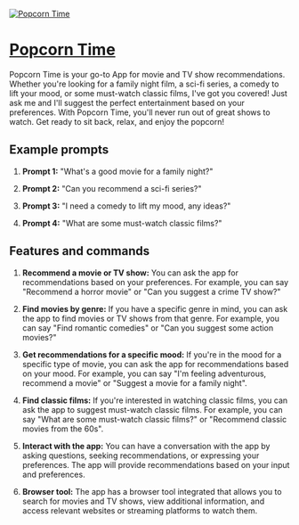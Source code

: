 [![Popcorn Time](https://files.oaiusercontent.com/file-EEuU35FEAk4vHlQNraZJCQCu?se=2123-10-19T00%3A56%3A54Z&sp=r&sv=2021-08-06&sr=b&rscc=max-age%3D31536000%2C%20immutable&rscd=attachment%3B%20filename%3DDALL%25C2%25B7E%25202023-11-11%252018.56.25%2520-%2520A%2520sleek%252C%2520flat%2520design%2520of%2520a%2520modern%2520TV%2520with%2520a%2520simple%252C%2520stylized%2520popcorn%2520kernel%2520inside%2520the%2520screen%252C%2520symbolizing%2520the%2520AI%2527s%2520role%2520in%2520delivering%2520movie%2520and%2520TV%2520sho.png&sig=eo3PNcJ/%2B43sQqEv180FNTaA09zNYdwwQi/k7gomiEc%3D)](https://chat.openai.com/g/g-MvlTB2L7N-popcorn-time)

# [Popcorn Time](https://chat.openai.com/g/g-MvlTB2L7N-popcorn-time)

Popcorn Time is your go-to App for movie and TV show recommendations. Whether you're looking for a family night film, a sci-fi series, a comedy to lift your mood, or some must-watch classic films, I've got you covered! Just ask me and I'll suggest the perfect entertainment based on your preferences. With Popcorn Time, you'll never run out of great shows to watch. Get ready to sit back, relax, and enjoy the popcorn!

## Example prompts

1. **Prompt 1:** "What's a good movie for a family night?"

2. **Prompt 2:** "Can you recommend a sci-fi series?"

3. **Prompt 3:** "I need a comedy to lift my mood, any ideas?"

4. **Prompt 4:** "What are some must-watch classic films?"

## Features and commands

1. **Recommend a movie or TV show:** You can ask the app for recommendations based on your preferences. For example, you can say "Recommend a horror movie" or "Can you suggest a crime TV show?"

2. **Find movies by genre:** If you have a specific genre in mind, you can ask the app to find movies or TV shows from that genre. For example, you can say "Find romantic comedies" or "Can you suggest some action movies?"

3. **Get recommendations for a specific mood:** If you're in the mood for a specific type of movie, you can ask the app for recommendations based on your mood. For example, you can say "I'm feeling adventurous, recommend a movie" or "Suggest a movie for a family night".

4. **Find classic films:** If you're interested in watching classic films, you can ask the app to suggest must-watch classic films. For example, you can say "What are some must-watch classic films?" or "Recommend classic movies from the 60s".

5. **Interact with the app:** You can have a conversation with the app by asking questions, seeking recommendations, or expressing your preferences. The app will provide recommendations based on your input and preferences.

6. **Browser tool:** The app has a browser tool integrated that allows you to search for movies and TV shows, view additional information, and access relevant websites or streaming platforms to watch them.